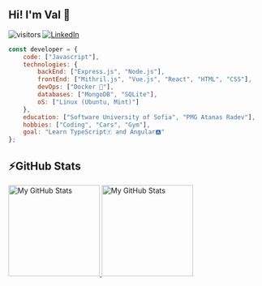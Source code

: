 ## Hi! I'm Val 👋


![visitors](https://komarev.com/ghpvc/?username=valeriatoneva)
[![LinkedIn](https://img.shields.io/badge/-LinkedIn-0e76a8?style=flat-square&logo=Linkedin&logoColor=white)](https://www.linkedin.com/in/valeria-toneva-39a89a230/) 

```javascript
const developer = {
    code: ["Javascript"],
    technologies: {
        backEnd: ["Express.js", "Node.js"],
        frontEnd: ["Mithril.js", "Vue.js", "React", "HTML", "CSS"],
        devOps: ["Docker 🐳"],
        databases: ["MongoDB", "SQLite"],
        oS: ["Linux (Ubuntu, Mint)"]
    },
    education: ["Software University of Sofia", "PMG Atanas Radev"],
    hobbies: ["Coding", "Cars", "Gym"],
    goal: "Learn TypeScript🇹 and Angular🅰️"
};
```

## ⚡GitHub Stats

<a href="https://github.com/valeriatoneva">
  <img height="180em" alt="My GitHub Stats" src="https://github-readme-stats.vercel.app/api?username=valeriatoneva&bg_color=00000000&text_color=3498db&hide_border=true&count_private=true&include_all_commits=true" />
  <img height="180em" alt="My GitHub Stats" src="https://github-readme-stats.vercel.app/api/top-langs/?username=valeriatoneva&langs_count=6&layout=compact&bg_color=00000000&text_color=3498db&hide_border=true&count_private=true&include_all_commits=true&hide=smalltalk,shell,html,scss,css" />
</a>
